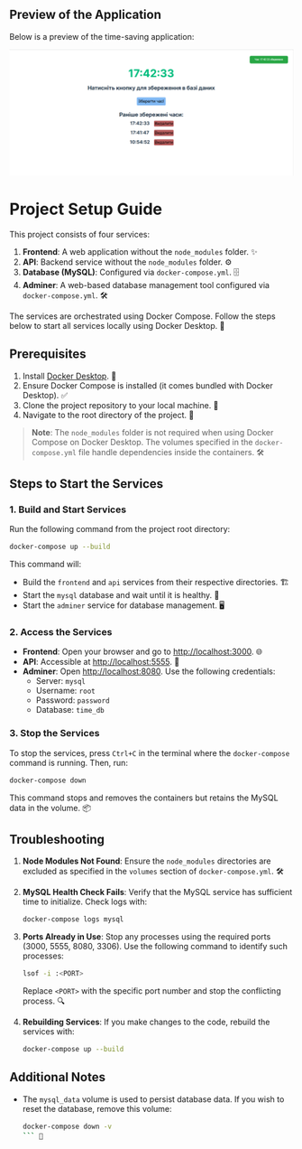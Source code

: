 ## Preview of the Application

Below is a preview of the time-saving application:

![Time-saving application](./time_app.png)

# Project Setup Guide

This project consists of four services:

1. **Frontend**: A web application without the `node_modules` folder. ✨
2. **API**: Backend service without the `node_modules` folder. ⚙️
3. **Database (MySQL)**: Configured via `docker-compose.yml`. 🗄️
4. **Adminer**: A web-based database management tool configured via `docker-compose.yml`. 🛠️

The services are orchestrated using Docker Compose. Follow the steps below to start all services locally using Docker Desktop. 🚀

## Prerequisites

1. Install [Docker Desktop](https://www.docker.com/products/docker-desktop). 🐳
2. Ensure Docker Compose is installed (it comes bundled with Docker Desktop). ✅
3. Clone the project repository to your local machine. 📂
4. Navigate to the root directory of the project. 📁

> **Note**: The `node_modules` folder is not required when using Docker Compose on Docker Desktop. The volumes specified in the `docker-compose.yml` file handle dependencies inside the containers. 🛠️

## Steps to Start the Services

### 1. Build and Start Services

Run the following command from the project root directory:

```bash
docker-compose up --build
```

This command will:

- Build the `frontend` and `api` services from their respective directories. 🏗️
- Start the `mysql` database and wait until it is healthy. 🏥
- Start the `adminer` service for database management. 🖥️

### 2. Access the Services

- **Frontend**: Open your browser and go to [http://localhost:3000](http://localhost:3000). 🌐
- **API**: Accessible at [http://localhost:5555](http://localhost:5555). 🔌
- **Adminer**: Open [http://localhost:8080](http://localhost:8080). Use the following credentials:
  - Server: `mysql`
  - Username: `root`
  - Password: `password`
  - Database: `time_db`

### 3. Stop the Services

To stop the services, press `Ctrl+C` in the terminal where the `docker-compose` command is running. Then, run:

```bash
docker-compose down
```

This command stops and removes the containers but retains the MySQL data in the volume. 📦

## Troubleshooting

1. **Node Modules Not Found**:
   Ensure the `node_modules` directories are excluded as specified in the `volumes` section of `docker-compose.yml`. 🛠️

2. **MySQL Health Check Fails**:
   Verify that the MySQL service has sufficient time to initialize. Check logs with:

   ```bash
   docker-compose logs mysql
   ```

3. **Ports Already in Use**:
   Stop any processes using the required ports (3000, 5555, 8080, 3306). Use the following command to identify such processes:

   ```bash
   lsof -i :<PORT>
   ```

   Replace `<PORT>` with the specific port number and stop the conflicting process. 🔍

4. **Rebuilding Services**:
   If you make changes to the code, rebuild the services with:
   ```bash
   docker-compose up --build
   ```

## Additional Notes

- The `mysql_data` volume is used to persist database data. If you wish to reset the database, remove this volume:
  ````bash
  docker-compose down -v
  ``` 🔄
  ````
